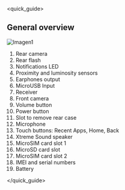 <quick_guide>
## General overview

![Imagen1](http://static.energysistem.com/images/manuals/42762/577503fc1c422.jpg)

1.	Rear camera
2.	Rear flash
3.	Notifications LED
4.	Proximity and luminosity sensors
5.	Earphones output
6.	MicroUSB Input
7.	Receiver
8.	Front camera
9.	Volume button
10.	Power button
11.	Slot to remove rear case
12.	Microphone
13.	Touch buttons: Recent Apps, Home, Back
14.	Xtreme Sound speaker
15.	MicroSIM card slot 1
16.	MicroSD card slot
17.	MicroSIM card slot 2
18.	IMEI and serial numbers
19.	Battery

</quick_guide>

